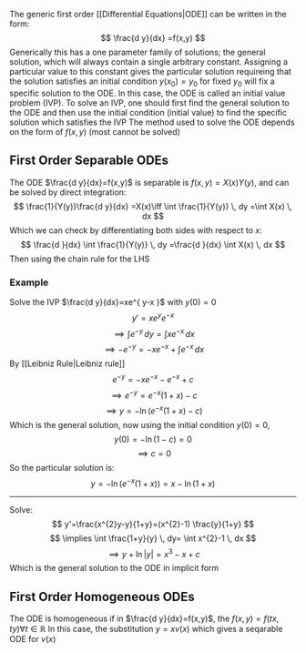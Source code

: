 The generic first order [[Differential Equations|ODE]] can be written in the form:
$$
\frac{d y}{dx} =f(x,y)
$$
Generically this has a one parameter family of solutions; the general solution, which will always contain a single arbitrary constant. Assigning a particular value to this constant gives the particular solution requireing that the solution satisfies an initial condition $y(x_{0})=y_{0}$ for fixed $y_{0}$ will fix a specific solution to the ODE. In this case, the ODE is called an initial value problem (IVP). To solve an IVP, one should first find the general solution to the ODE and then use the initial condition (initial value) to find the specific solution which satisfies the IVP
The method used to solve the ODE depends on the form of $f(x,y)$ (most cannot be solved)
## First Order Separable ODEs
The ODE $\frac{d y}{dx}=f(x,y)$ is separable is $f(x,y)=X(x)Y(y)$, and can be solved by direct integration:
$$
\frac{1}{Y(y)}\frac{d y}{dx} =X(x)\iff \int \frac{1}{Y(y)} \, dy =\int X(x) \, dx 
$$
Which we can check by differentiating both sides with respect to $x$:
$$
    \frac{d }{dx} \int \frac{1}{Y(y)} \, dy =\frac{d }{dx} \int X(x) \, dx 
$$
Then using the chain rule for the LHS
### Example
Solve the IVP $\frac{d y}{dx}=xe^{ y-x }$ with $y(0)=0$
$$
y'=xe^{ y }e^{ -x }
$$
$$
\implies \int e^{ -y } \, dy =\int xe^{ -x } \, dx 
$$
$$
\implies -e^{ -y }=-xe^{ -x }+\int e^{ -x } \, dx
$$
By [[Leibniz Rule|Leibniz rule]]
$$
e^{ -y }=-xe^{ -x }-e^{ -x }+c
$$
$$
\implies e^{ -y }=e^{ -x }(1+x)-c
$$
$$
\implies y=-\ln(e^{ -x }(1+x)-c)
$$
Which is the general solution, now using the initial condition $y(0)=0$, 
$$
y(0)=-\ln(1-c)=0
$$
$$
\implies c=0
$$
So the particular solution is:
$$
y=-\ln(e^{ -x }(1+x))=x-\ln(1+x)
$$
___
Solve:
$$
y'=\frac{x^{2}y-y}{1+y}=(x^{2}-1) \frac{y}{1+y}
$$
$$
\implies \int \frac{1+y}{y} \, dy= \int x^{2}-1 \, dx 
$$
$$
\implies y+\ln|y|=x^{3}-x+c
$$
Which is the general solution to the ODE in implicit form
## First Order Homogeneous ODEs
The ODE is homogeneous if in $\frac{d y}{dx}=f(x,y)$, the $f(x,y)=f(tx,ty)\forall t\in\mathbb{R}$
In this case, the substitution $y=xv(x)$ which gives a seqarable ODE for $v(x)$
